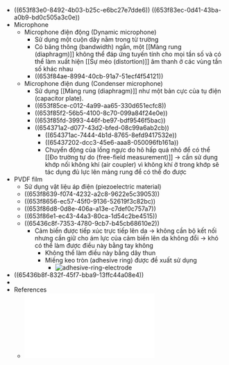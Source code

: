 - ((653f83e0-8492-4b03-b25c-e6bc27e7dde6))
  ((653f83ec-0d41-43ba-a0b9-bd0c505a3c0e))
- Microphone
	- Microphone điện động (Dynamic microphone)
		- Sử dụng một cuộn dây nằm trong từ trường
		- Có băng thông (bandwidth) ngắn, một [[Màng rung (diaphragm)]] không thể đáp ứng tuyến tính cho mọi tần số và có thể làm xuất hiện [[Sự méo (distortion)]] âm thanh ở các vùng tần số khác nhau
		- ((653f84ae-8994-40cb-91a7-51ecf4f54121))
	- Microphone điện dung (Condenser microphone)
		- Sử dụng [[Màng rung (diaphragm)]] như một bản cực của tụ điện (capacitor plate).
		- ((653f85ce-c012-4a99-aa65-330d651ecfc8))
		- ((653f85f2-56b5-4100-8c70-099a84f24e0e))
		- ((653f85fd-3993-446f-be97-bdf9546f5bac))
		- ((654371a2-d077-43d2-bfed-08c99a6ab2cb))
			- ((654371ac-7444-4b1d-8765-8efd9417532e))
			- ((65437202-dcc3-45e6-aaa8-050096fb161a))
			- Chuyển động của lồng ngực do hô hấp quá nhỏ để có thể [[Đo trường tự do (free-field measurement)]] -> cần sử dụng khớp nối không khí (air coupler) vì không khí ở trong khớp sẽ tác dụng đủ lực lên mảng rung để có thể đo được
- PVDF film
	- Sử dụng vật liệu áp điện (piezoelectric material)
	- ((653f8639-f074-4232-a2c8-9622e5c39053))
	- ((653f8656-ec57-45f0-9136-52619f3c82bc))
	- ((653f86d8-0d8e-406a-a13e-c7def0c757a7))
	- ((653f86e1-ec43-44a3-80ca-1d54c2be4515))
	- ((65436c8f-7353-4780-9cb7-b45cb68610e2))
		- Cảm biến được tiếp xúc trực tiếp lên da -> không cần bộ kết nối nhưng cần giữ cho ám lực của cảm biến lên da không đổi -> khó có thể làm được điều này bằng tay không
			- Không thể làm điều này bằng dây thun
			- Miếng keo tròn (adhesive ring) được đề xuất sử dụng
				- ![adhesive-ring-electrode](https://lgmedicaldesign.com/wp-content/uploads/2021/03/ima_electrodoecgneonatal_vf.jpg)
- ((65436b8f-832f-45f7-bba9-13ffc44a08e4))
-
- References
	- ![Kostas N. Priftis, Leontios J. Hadjileontiadis, Mark L. Everard (eds.) - Breath Sounds From Basic Science to Clinical Practice-Springer (2018).pdf](../assets/Kostas_N._Priftis,_Leontios_J._Hadjileontiadis,_Mark_L._Everard_(eds.)_-_Breath_Sounds_From_Basic_Science_to_Clinical_Practice-Springer_(2018)_1698660733333_0.pdf)